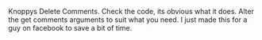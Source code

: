Knoppys Delete Comments.
Check the code, its obvious what it does. Alter the get comments arguments to suit what you need. 
I just made this for a guy on facebook to save a bit of time. 
